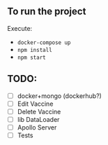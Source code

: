 ## To run the project

Execute:
- `docker-compose up`
- `npm install`
- `npm start`

## TODO:

- [ ] docker+mongo (dockerhub?)
- [ ] Edit Vaccine
- [ ] Delete Vaccine
- [ ] lib DataLoader
- [ ] Apollo Server
- [ ] Tests

